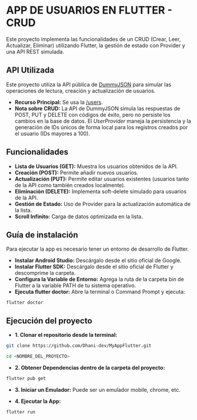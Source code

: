 # APP DE USUARIOS EN FLUTTER - CRUD

Este proyecto implementa las funcionalidades de un CRUD (Crear, Leer, Actualizar, Eliminar) utilizando Flutter, la gestión de estado con Provider y una API REST simulada. 

## API Utilizada
Este proyecto utiliza la API pública de [DummyJSON](https://dummyjson.com/) para simular las operaciones de lectura, creación y actualización de usuarios.
- **Recurso Principal:** Se usa la [/users](https://dummyjson.com/users).
- **Nota sobre CRUD:** La API de DummyJSON simula las respuestas de POST, PUT y DELETE con códigos de éxito, pero no persiste los cambios en la base de datos. El *UserProvider* maneja la persistencia y la generación de IDs únicos de forma local para los registros creados por el usuario (IDs mayores a 100).

## Funcionalidades

- **Lista de Usuarios (GET):** Muestra los usuarios obtenidos de la API.
- **Creación (POST):** Permite añadir nuevos usuarios.
- **Actualización (PUT):** Permite editar usuarios existentes (usuarios tanto de la API como también creados localmente).
- **Eliminación (DELETE):** Implementa soft-delete simulado para usuarios de la API.
- **Gestión de Estado:** Uso de Provider para la actualización automática de la lista.
- **Scroll Infinito:** Carga de datos optimizada en la lista.

## Guía de instalación

Para ejecutar la app es necesario tener un entorno de desarrollo de Flutter.

- **Instalar Android Studio:** Descárgalo desde el sitio oficial de Google.
- **Instalar Flutter SDK:** Descárgalo desde el sitio oficial de Flutter y descomprime la carpeta.
- **Configura la Variable de Entorno:** Agrega la ruta de la carpeta bin de Flutter a la variable PATH de tu sistema operativo.
- **Ejecuta flutter doctor:** Abre la terminal o Command Prompt y ejecuta:

`flutter doctor`

## Ejecución del proyecto

- **1. Clonar el repositorio desde la terminal:**

```bash
git clone https://github.com/Dhani-dev/MyAppFlutter.git

cd <NOMBRE_DEL_PROYECTO>
```

- **2. Obtener Dependencias dentro de la carpeta del proyecto:**

```bash
flutter pub get
```

- **3. Iniciar un Emulador:** Puede ser un emulador mobile, chrome, etc.

- **4. Ejecutar la App:**

```bash
flutter run
```